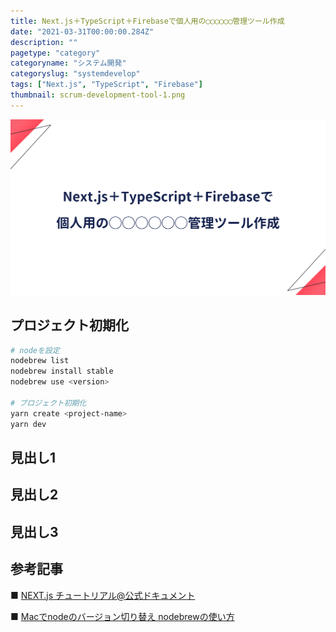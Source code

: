 ```yaml
---
title: Next.js＋TypeScript＋Firebaseで個人用の◯◯◯◯◯◯管理ツール作成
date: "2021-03-31T00:00:00.284Z"
description: ""
pagetype: "category"
categoryname: "システム開発"
categoryslug: "systemdevelop"
tags: ["Next.js", "TypeScript", "Firebase"]
thumbnail: scrum-development-tool-1.png
---
```


![](./scrum-development-tool-1.png)

## プロジェクト初期化

```bash
# nodeを設定
nodebrew list
nodebrew install stable
nodebrew use <version>

# プロジェクト初期化
yarn create <project-name>
yarn dev
```

## 見出し1

## 見出し2

## 見出し3

## 参考記事
■ [NEXT.js チュートリアル@公式ドキュメント](https://nextjs.org/docs/getting-started)  

■ [Macでnodeのバージョン切り替え nodebrewの使い方](https://qiita.com/chihiro/items/13652c461519f8922f56)  
